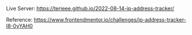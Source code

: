 Live Server: https://terjeee.github.io/2022-08-14-ip-address-tracker/

Reference: https://www.frontendmentor.io/challenges/ip-address-tracker-I8-0yYAH0
